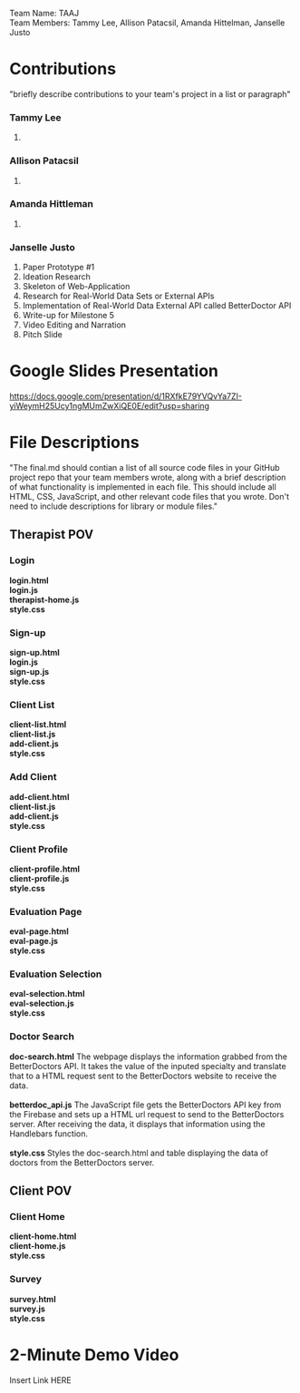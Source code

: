 Team Name: TAAJ <br>
Team Members: Tammy Lee, Allison Patacsil, Amanda Hittelman, Janselle Justo

# Contributions
"briefly describe contributions to your team's project in a list or paragraph"

### Tammy Lee
1. 

### Allison Patacsil
1. 

### Amanda Hittleman
1. 

### Janselle Justo
1. Paper Prototype #1
2. Ideation Research
3. Skeleton of Web-Application
4. Research for Real-World Data Sets or External APIs
5. Implementation of Real-World Data External API called BetterDoctor API
6. Write-up for Milestone 5
7. Video Editing and Narration
8. Pitch Slide

# Google Slides Presentation
https://docs.google.com/presentation/d/1RXfkE79YVQvYa7ZI-yiWeymH25Ucy1ngMUmZwXiQE0E/edit?usp=sharing

# File Descriptions
"The final.md should contian a list of all source code files in your GitHub project repo that your team members wrote, along with a brief description of what functionality is implemented in each file. This should include all HTML, CSS, JavaScript, and other relevant code files that you wrote. Don't need to include descriptions for library or module files."
## Therapist POV
### Login
<b>login.html</b><br>
<b>login.js</b><br>
<b>therapist-home.js</b><br>
<b>style.css</b><br>
### Sign-up
<b>sign-up.html</b><br>
<b>login.js</b><br>
<b>sign-up.js</b><br>
<b>style.css</b><br>
### Client List
<b>client-list.html</b><br>
<b>client-list.js</b><br>
<b>add-client.js</b><br>
<b>style.css</b><br>
### Add Client
<b>add-client.html</b><br>
<b>client-list.js</b><br>
<b>add-client.js</b><br>
<b>style.css</b><br>
### Client Profile
<b>client-profile.html</b><br>
<b>client-profile.js</b><br>
<b>style.css</b><br>
### Evaluation Page
<b>eval-page.html</b><br>
<b>eval-page.js</b><br>
<b>style.css</b><br>
### Evaluation Selection
<b>eval-selection.html</b><br>
<b>eval-selection.js</b><br>
<b>style.css</b><br>
### Doctor Search
<b>doc-search.html</b> The webpage displays the information grabbed from the BetterDoctors API. It takes the value of the inputed specialty and translate that to a HTML request sent to the BetterDoctors website to receive the data.<br><br>
<b>betterdoc_api.js</b> The JavaScript file gets the BetterDoctors API key from the Firebase and sets up a HTML url request to send to the BetterDoctors server. After receiving the data, it displays that information using the Handlebars function.<br><br>
<b>style.css</b> Styles the doc-search.html and table displaying the data of doctors from the BetterDoctors server.<br>
## Client POV
### Client Home
<b>client-home.html</b><br>
<b>client-home.js</b><br>
<b>style.css</b><br>
### Survey
<b>survey.html</b><br>
<b>survey.js</b><br>
<b>style.css</b><br>
# 2-Minute Demo Video
Insert Link HERE
